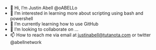 - 👋 Hi, I’m Justin Abell @oABELLo
- 👀 I’m interested in learning more about scripting using bash and powershell
- 🌱 I’m currently learning how to use GitHub
- 💞️ I’m looking to collaborate on ...
- 📫 How to reach me via email at justinabell@tutanota.com or twitter @abellnetwork

<!---
oABELLo/oABELLo is a ✨ special ✨ repository because its `README.md` (this file) appears on your GitHub profile.
You can click the Preview link to take a look at your changes.
--->
